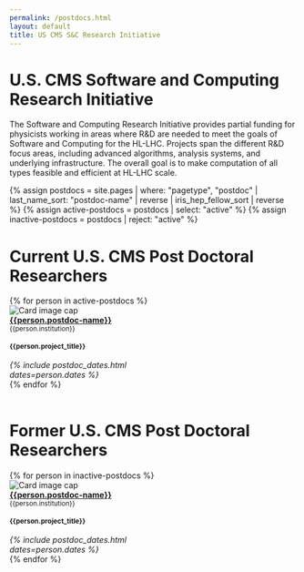```yaml
---
permalink: /postdocs.html
layout: default
title: US CMS S&C Research Initiative
---
```



# U.S. CMS Software and Computing Research Initiative

The Software and Computing Research Initiative provides partial funding for physicists working in areas where R&D are needed to meet the goals of Software and Computing for the HL-LHC. Projects span the different R&D focus areas, including advanced algorithms, analysis systems, and underlying infrastructure.  The overall goal is to make computation of all types feasible and efficient at HL-LHC scale.

{% assign postdocs = site.pages | where: "pagetype", "postdoc"
                               | last_name_sort: "postdoc-name"
                               | reverse
                               | iris_hep_fellow_sort
                               | reverse %}
{% assign active-postdocs = postdocs | select: "active" %}
{% assign inactive-postdocs = postdocs | reject: "active" %}


# Current U.S. CMS Post Doctoral Researchers

<div class="container-fluid">
  <div class="row">
    {% for person in active-postdocs %}
      <div class="card" style="width: 14rem;">
         <img class="card-img-top" src="{{person.photo}}" alt="Card image cap">
         <div class="card-body d-flex flex-column">
           <div class="card-text">
              <b><a href="{{person.permalink}}">{{person.postdoc-name}}</a></b><br>
              <small>{{person.institution}}</small><br><br>
              <small><b>{{person.project_title}}</b></small><br><br>
           </div>
           <div class="card-text mt-auto"><i>
             {% include postdoc_dates.html dates=person.dates %}
           </i><br></div>
         </div>
      </div>
    {% endfor %}
  </div>
  <br>
</div>

# Former U.S. CMS Post Doctoral Researchers

<div class="container-fluid">
  <div class="row">
    {% for person in inactive-postdocs %}
      <div class="card" style="width: 14rem;">
         <img class="card-img-top" src="{{person.photo}}" alt="Card image cap">
         <div class="card-body d-flex flex-column">
           <div class="card-text">
              <b><a href="{{person.permalink}}">{{person.postdoc-name}}</a></b><br>
              <small>{{person.institution}}</small><br><br>
              <small><b>{{person.project_title}}</b></small><br><br>
           </div>
           <div class="card-text mt-auto"><i>
             {% include postdoc_dates.html dates=person.dates %}
           </i><br></div>
         </div>
      </div>
    {% endfor %}
  </div>
  <br>
</div> 
